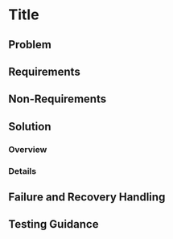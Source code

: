 # Title

## Problem

<!--What problem your RFC aims to tackle and/or solve-->

## Requirements

<!--What your RFC will do-->

## Non-Requirements

<!--What your RFC won't do-->

## Solution

<!--How your RFC solves the problem-->

### Overview

<!--A short overview of the solution-->

### Details

<!--A detailed description of the solution-->

## Failure and Recovery Handling

<!--How your RFC intends to handle failures-->

## Testing Guidance

<!--
  How would someone be able to confirm your RFC works assuming it is implemented
-->
